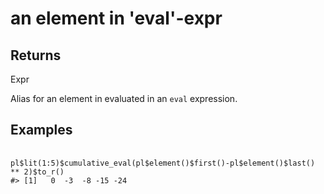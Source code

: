 # an element in 'eval'-expr

## Returns

Expr

Alias for an element in evaluated in an `eval` expression.

## Examples

<pre class='r-example'> <code> <span class='r-in'><span></span></span>
<span class='r-in'><span><span class='va'>pl</span><span class='op'>$</span><span class='fu'>lit</span><span class='op'>(</span><span class='fl'>1</span><span class='op'>:</span><span class='fl'>5</span><span class='op'>)</span><span class='op'>$</span><span class='fu'>cumulative_eval</span><span class='op'>(</span><span class='va'>pl</span><span class='op'>$</span><span class='fu'>element</span><span class='op'>(</span><span class='op'>)</span><span class='op'>$</span><span class='fu'>first</span><span class='op'>(</span><span class='op'>)</span><span class='op'>-</span><span class='va'>pl</span><span class='op'>$</span><span class='fu'>element</span><span class='op'>(</span><span class='op'>)</span><span class='op'>$</span><span class='fu'>last</span><span class='op'>(</span><span class='op'>)</span> <span class='op'>**</span> <span class='fl'>2</span><span class='op'>)</span><span class='op'>$</span><span class='fu'>to_r</span><span class='op'>(</span><span class='op'>)</span></span></span>
<span class='r-out co'><span class='r-pr'>#&gt;</span> [1]   0  -3  -8 -15 -24</span>
 </code></pre>
